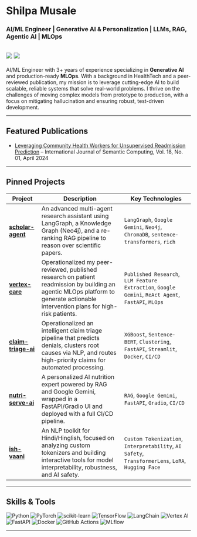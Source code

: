 # Shilpa Musale

### AI/ML Engineer | Generative AI & Personalization | LLMs, RAG, Agentic AI | MLOps

[<img src="https://img.shields.io/badge/LinkedIn-0077B5?style=for-the-badge&logo=linkedin&logoColor=white" />](https://linkedin.com/in/shilpamusale)
[<img src="https://img.shields.io/badge/Email-D14836?style=for-the-badge&logo=gmail&logoColor=white" />](mailto:shilpa.musale02@gmail.com)
---

AI/ML Engineer with 3+ years of experience specializing in **Generative AI** and production-ready **MLOps**. With a background in HealthTech and a peer-reviewed publication, my mission is to leverage cutting-edge AI to build scalable, reliable systems that solve real-world problems. I thrive on the challenges of moving complex models from prototype to production, with a focus on mitigating hallucination and ensuring robust, test-driven development.

---
## Featured Publications

- [Leveraging Community Health Workers for Unsupervised Readmission Prediction](https://www.worldscientific.com/doi/abs/10.1142/S1793351X24420030) – International Journal of Semantic Computing, Vol. 18, No. 01, April 2024
---

## Pinned Projects

| Project | Description | Key Technologies |
|---|---|---|
| **[scholar-agent](https://github.com/shilpamusale/scholar-agent)** | An advanced multi-agent research assistant using LangGraph, a Knowledge Graph (Neo4j), and a re-ranking RAG pipeline to reason over scientific papers. | `LangGraph`, `Google Gemini`, `Neo4j`, `ChromaDB`, `sentence-transformers`, `rich` |
| **[vertex-care](https://github.com/shilpamusale/vertex-care)** | Operationalized my peer-reviewed, published research on patient readmission by building an agentic MLOps platform to generate actionable intervention plans for high-risk patients. | `Published Research`, `LLM Feature Extraction`, `Google Gemini`, `ReAct Agent`, `FastAPI`, `MLOps` |
| **[claim-triage-ai](https://github.com/shilpamusale/claim-triage-ai)**| Operationalized an intelligent claim triage pipeline that predicts denials, clusters root causes via NLP, and routes high-priority claims for automated processing. | `XGBoost`, `Sentence-BERT`, `Clustering`, `FastAPI`, `Streamlit`, `Docker`, `CI/CD` |
| **[nutri-serve-ai](https://github.com/shilpamusale/nutri-serve-ai)** | A personalized AI nutrition expert powered by RAG and Google Gemini, wrapped in a FastAPI/Gradio UI and deployed with a full CI/CD pipeline. | `RAG`, `Google Gemini`, `FastAPI`, `Gradio`, `CI/CD` |
| **[ish-vaani](https://github.com/shilpamusale/ish-vaani)** | An NLP toolkit for Hindi/Hinglish, focused on analyzing custom tokenizers and building interactive tools for model interpretability, robustness, and AI safety. | `Custom Tokenization`, `Interpretability`, `AI Safety`, `TransformerLens`, `LoRA`, `Hugging Face` |

---
## Skills & Tools

<p align="left">
  <img src="https://img.shields.io/badge/Python-3776AB?style=flat-square&logo=python&logoColor=white" alt="Python"/>
  <img src="https://img.shields.io/badge/PyTorch-EE4C2C?style=flat-square&logo=pytorch&logoColor=white" alt="PyTorch"/>
  <img src="https://img.shields.io/badge/Scikit--Learn-F7931E?style=flat-square&logo=scikit-learn&logoColor=white" alt="scikit-learn"/>
  <img src="https://img.shields.io/badge/TensorFlow-FF6F00?style=flat-square&logo=tensorflow&logoColor=white" alt="TensorFlow"/>
  <img src="https://img.shields.io/badge/LangChain-000000?style=flat-square&logo=langchain&logoColor=white" alt="LangChain"/>
  <img src="https://img.shields.io/badge/Vertex_AI-4285F4?style=flat-square&logo=googlecloud&logoColor=white" alt="Vertex AI"/>
  <img src="https://img.shields.io/badge/FastAPI-009688?style=flat-square&logo=fastapi&logoColor=white" alt="FastAPI"/>
  <img src="https://img.shields.io/badge/Docker-2496ED?style=flat-square&logo=docker&logoColor=white" alt="Docker"/>
  <img src="https://img.shields.io/badge/GitHub--Actions-2088FF?style=flat-square&logo=githubactions&logoColor=white" alt="GitHub Actions"/>
  <img src="https://img.shields.io/badge/MLflow-000000?style=flat-square&logo=mlflow&logoColor=white" alt="MLflow"/>
</p>

---


<!-- ## GitHub Stats

<p align="center">
  <img width="48%" src="https://github-readme-stats.vercel.app/api?username=shilpamusale&show_icons=true&theme=dracula&hide_border=true&count_private=true" />
  <img width="48%" src="https://github-readme-stats.vercel.app/api/top-langs/?username=shilpamusale&layout=compact&theme=dracula&hide_border=true" />
</p> -->
